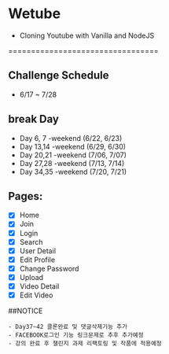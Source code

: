 # Wetube

- Cloning Youtube with Vanilla and NodeJS

=================================

## Challenge Schedule

- 6/17 ~ 7/28

## break Day

- Day 6, 7 -weekend (6/22, 6/23)
- Day 13,14 -weekend (6/29, 6/30)
- Day 20,21 -weekend (7/06, 7/07)
- Day 27,28 -weekend (7/13, 7/14)
- Day 34,35 -weekend (7/20, 7/21)

## Pages:

- [x] Home
- [x] Join
- [x] Login
- [x] Search
- [x] User Detail
- [x] Edit Profile
- [x] Change Password
- [x] Upload
- [x] Video Detail
- [x] Edit Video

##NOTICE

    - Day37~42 클론완료 및 댓글삭제기능 추가
    - FACEBOOK로그인 기능 링크문제로 추후 추가예정
    - 강의 완료 후 챌린지 과제 리팩토링 및 작품에 적용예정
